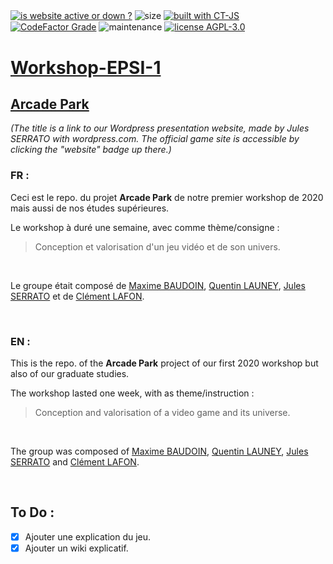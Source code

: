 <a href="http://www.chatandgo.fr/workshop/"><img alt="is website active or down ?" align="center" src="https://img.shields.io/website?down_color=red&down_message=down&up_color=green&up_message=active&url=http%3A%2F%2Fwww.chatandgo.fr%2Fworkshop%2F"></a>
<img alt="size" align="center" src="https://img.shields.io/github/repo-size/Jpn287/Workshop-2020-EPSI_B1-groupe-10">
<a href="https://github.com/ct-js/ct-js"><img alt="built with CT-JS" align="center" src="https://img.shields.io/badge/built%20with-CT--JS-yellowgreen"></a>
<a href="https://www.codefactor.io/repository/github/jpn287/workshop-2020-epsi_b1-groupe-10"><img align="center" alt="CodeFactor Grade" src="https://img.shields.io/codefactor/grade/github/Jpn287/Workshop-2020-EPSI_B1-groupe-10"></a>
<img alt="maintenance" align="center" src="https://img.shields.io/maintenance/no/2020?color=inactive">
<a href="./LICENSE"><img alt="license AGPL-3.0" align="center" src="https://img.shields.io/badge/license-AGPL--3.0-blue"></a><a href="http://www.chatandgo.fr/workshop/"></div>


# Workshop-EPSI-1  

## [Arcade Park](https://arcadepark.wordpress.com/home/) 
*(The title is a link to our Wordpress presentation website, made by Jules SERRATO with wordpress.com. The official game site is accessible by clicking the "website" badge up there.)*

### FR : 
Ceci est le repo. du projet **Arcade Park** de notre premier workshop de 2020 mais aussi de nos études supérieures.

Le workshop à duré une semaine, avec comme thème/consigne : 
> Conception et valorisation d'un jeu vidéo et de son univers.

<br/>

Le groupe était composé de [Maxime BAUDOIN](https://github.com/max33530), [Quentin LAUNEY](https://github.com/Elsword24), [Jules SERRATO](https://github.com/sjules027) et de [Clément LAFON](https://github.com/Jpn287). 

<br/>

### EN :
This is the repo. of the **Arcade Park** project of our first 2020 workshop but also of our graduate studies.

The workshop lasted one week, with as theme/instruction :
> Conception and valorisation of a video game and its universe.

<br/>

The group was composed of [Maxime BAUDOIN](https://github.com/max33530), [Quentin LAUNEY](https://github.com/Elsword24), [Jules SERRATO](https://github.com/sjules027) and [Clément LAFON](https://github.com/Jpn287).

<br/>

## To Do :

- [x] Ajouter une explication du jeu.
- [x] Ajouter un wiki explicatif.
